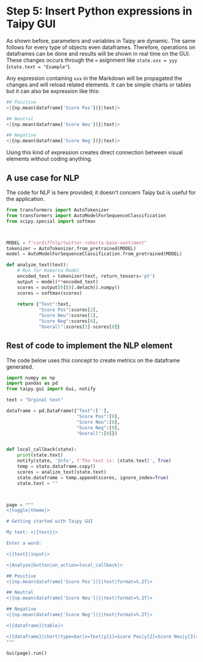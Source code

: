 # Step 5: Insert Python expressions in Taipy GUI

As shown before, parameters and variables in Taipy are dynamic. The same follows for every type of objects even dataframes. Therefore, operations on dataframes can be done and results will be shown in real time on the GUI. These changes occurs through the `=` asignment like `state.xxx = yyy` (`state.text = "Example"`).

Any expression containing `xxx` in the Markdown will be propagated the changes and will reload related elements. It can be  simple charts or tables but it can also be expression like this:

```python
## Positive
<|{np.mean(dataframe['Score Pos'])}|text|>

## Neutral
<|{np.mean(dataframe['Score Neu'])}|text|>

## Negative
<|{np.mean(dataframe['Score Neg'])}|text|>
```

Using this kind of expression creates direct connection between visual elements without coding anything.


## A use case for NLP

The code for NLP is here provided; it doesn't concern Taipy but is useful for the application.


```python
from transformers import AutoTokenizer
from transformers import AutoModelForSequenceClassification
from scipy.special import softmax



MODEL = f"cardiffnlp/twitter-roberta-base-sentiment"
tokenizer = AutoTokenizer.from_pretrained(MODEL)
model = AutoModelForSequenceClassification.from_pretrained(MODEL)

def analyze_text(text):
    # Run for Roberta Model
    encoded_text = tokenizer(text, return_tensors='pt')
    output = model(**encoded_text)
    scores = output[0][0].detach().numpy()
    scores = softmax(scores)
    
    return {"Text":text,
            "Score Pos":scores[2],
            "Score Neu":scores[1],
            "Score Neg":scores[0],
            "Overall":scores[2]-scores[0]}

```


## Rest of code to implement the NLP element

The code below uses this concept to create metrics on the dataframe generated. 


```python     
import numpy as np
import pandas as pd 
from taipy.gui import Gui, notify

text = "Orginal text"

dataframe = pd.DataFrame({"Text":[''],
                          "Score Pos":[0],
                          "Score Neu":[0],
                          "Score Neg":[0],
                          "Overall":[0]})


def local_callback(state):
    print(state.text)
    notify(state, 'Info', f'The text is: {state.text}', True)
    temp = state.dataframe.copy()
    scores = analize_text(state.text)
    state.dataframe = temp.append(scores, ignore_index=True)
    state.text = ""



page = """
<|toggle|theme|>

# Getting started with Taipy GUI

My text: <|{text}|>

Enter a word:

<|{text}|input|>

<|Analyze|button|on_action=local_callback|>

## Positive
<|{np.mean(dataframe['Score Pos'])}|text|format=%.2f|>

## Neutral
<|{np.mean(dataframe['Score Neu'])}|text|format=%.2f|>

## Negative
<|{np.mean(dataframe['Score Neg'])}|text|format=%.2f|>

<|{dataframe}|table|>

<|{dataframe}|chart|type=bar|x=Text|y[1]=Score Pos|y[2]=Score Neu|y[3]=Score Neg|y[4]=Overall|color[1]=green|color[2]=grey|color[3]=red|type[4]=line|>
"""

Gui(page).run()
```

